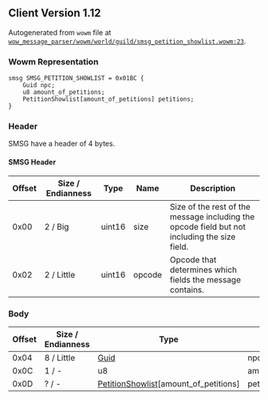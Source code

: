 ## Client Version 1.12

Autogenerated from `wowm` file at [`wow_message_parser/wowm/world/guild/smsg_petition_showlist.wowm:23`](https://github.com/gtker/wow_messages/tree/main/wow_message_parser/wowm/world/guild/smsg_petition_showlist.wowm#L23).

### Wowm Representation
```rust,ignore
smsg SMSG_PETITION_SHOWLIST = 0x01BC {
    Guid npc;
    u8 amount_of_petitions;
    PetitionShowlist[amount_of_petitions] petitions;
}
```
### Header
SMSG have a header of 4 bytes.

#### SMSG Header
| Offset | Size / Endianness | Type   | Name   | Description |
| ------ | ----------------- | ------ | ------ | ----------- |
| 0x00   | 2 / Big           | uint16 | size   | Size of the rest of the message including the opcode field but not including the size field.|
| 0x02   | 2 / Little        | uint16 | opcode | Opcode that determines which fields the message contains.|
### Body
| Offset | Size / Endianness | Type | Name | Description |
| ------ | ----------------- | ---- | ---- | ----------- |
| 0x04 | 8 / Little | [Guid](../spec/packed-guid.md) | npc |  |
| 0x0C | 1 / - | u8 | amount_of_petitions |  |
| 0x0D | ? / - | [PetitionShowlist](petitionshowlist.md)[amount_of_petitions] | petitions |  |
